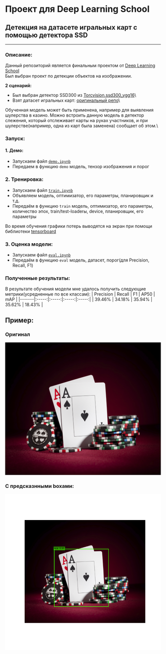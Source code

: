 # Проект для Deep Learning School
## Детекция на датасете игральных карт с помощью детектора SSD
---
### Описание:

Данный репозиторий является финальным проектом от [Deep Learning School](https://www.dlschool.org/)\
Был выбран проект по детекции объектов на изображении.

**2 сценарий:**
* Был выбран детектор SSD300 из [Torcvision.ssd300_vgg16](https://pytorch.org/vision/master/generated/torchvision.models.detection.ssd300_vgg16.html)\
* Взят датасет игральных карт: [оригинальный репо](https://github.com/EdjeElectronics/TensorFlow-Object-Detection-API-Tutorial-Train-Multiple-Objects-Windows-10)\

Обученная модель может быть применена, например для выявления шулерства в казино. Можно встроить данную модель в детектор слежения, который отслеживает карты на руках участников, и при шулерстве(например, одна из карт была заменена) сообщает об этом.\

### Запуск:

#### 1. Демо:
* Запускаем файл [`demo.ipynb`](https://github.com/seriy755/detection_DLS/blob/main/demo.ipynb)
* Передаем в функцию `demo` модель, тензор изображения и порог

### 2. Тренировка:
* Запускаем файл [`train.ipynb`](https://github.com/seriy755/detection_DLS/blob/main/train.ipynb)
* Объявляем модель, оптимизатор, его параметры, планировщик и т.д.
* Передаём в функцию `train` модель, оптимизатор, его параметры, количество эпох, train/test-loaderы, device, планировщик, его параметры
 
Во время обучения графики потерь выводятся на экран при помощи библиотеки [tensorboard](https://github.com/tensorflow/tensorboard)

### 3. Оценка модели:
* Запускаем файл [`eval.ipynb`](https://github.com/seriy755/detection_DLS/blob/main/eval.ipynb)
* Передаём в функцию `eval` модель, датасет, порог(для Precision, Recall, F1)

### Полученные результаты:
В результате обучения модели мне удалось получить следующие метрики(усредненные по все классам):
| Precision | Recall | F1 | AP50 | mAP |
|-------|:-----:|:-----:|:-----:|:-----:|
| 39.46% | 34.18% | 35.94% | 35.62% | 18.43% |

## Пример:
### Оригинал
![Origin](https://github.com/seriy755/detection_DLS/blob/main/example.jpg)

### С предсказнными boxами:
![Predict](https://github.com/seriy755/detection_DLS/blob/main/prediction.png)
